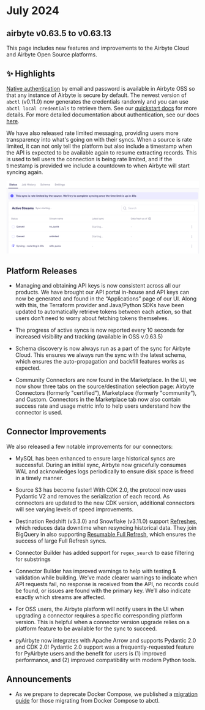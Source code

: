 # July 2024

## airbyte v0.63.5 to v0.63.13

This page includes new features and improvements to the Airbyte Cloud and Airbyte Open Source platforms.

## ✨ Highlights

[Native authentication](https://github.com/airbytehq/airbyte/issues/41634) by email and password is available in Airbyte OSS so that any instance of Airbyte is secure by default. The newest version of `abctl` (v0.11.0) now generates the credentials randomly and you can use `abctl local credentials` to retrieve them. See our [quickstart docs](using-airbyte/getting-started/oss-quickstart#2-run-airbyte) for more details. For more detailed documentation about authentication, see our docs [here](/deploying-airbyte/integrations/authentication).

We have also released rate limited messaging, providing users more transparency into what's going on with their syncs. When a source is rate limited, it can not only tell the platform but also include a timestamp when the API is expected to be available again to resume extracting records. This is used to tell users the connection is being rate limited, and if the timestamp is provided we include a countdown to when Airbyte will start syncing again.

![Rate Limited Status](./assets/rate_limited.png)


## Platform Releases

- Managing and obtaining API keys is now consistent across all our products. We have brought our API portal in-house and API keys can now be generated and found in the “Applications” page of our UI. Along with this, the Terraform provider and Java/Python SDKs have been updated to automatically retrieve tokens between each action, so that users don’t need to worry about fetching tokens themselves.

- The progress of active syncs is now reported every 10 seconds for increased visibility and tracking (available in OSS v.0.63.5)

- Schema discovery is now always run as a part of the sync for Airbyte Cloud. This ensures we always run the sync with the latest schema, which ensures the auto-propagation and backfill features works as expected.

- Community Connectors are now found in the Marketplace. In the UI, we now show three tabs on the source/destination selection page: Airbyte Connectors (formerly "certified"), Marketplace (formerly "community"), and Custom. Connectors in the Marketplace tab now also contain success rate and usage metric info to help users understand how the connector is used. 


## Connector Improvements

We also released a few notable improvements for our connectors:

- MySQL has been enhanced to ensure large historical syncs are successful. During an initial sync, Airbyte now gracefully consumes WAL and acknowledges logs periodically to ensure disk space is freed in a timely manner.

- Source S3 has become faster! With CDK 2.0, the protocol now uses Pydantic V2 and removes the serialization of each record. As connectors are updated to the new CDK version, additional connectors will see varying levels of speed improvements. 

- Destination Redshift (v3.3.0) and Snowflake (v3.11.0) support [Refreshes](operator-guides/refreshes), which reduces data downtime when resyncing historical data. They join BigQuery in also supporting [Resumable Full Refresh](https://airbyte.com/blog/resumable-full-refresh-building-resilient-systems-for-syncing-data), which ensures the success of large Full Refresh syncs.

- Connector Builder has added support for `regex_search` to ease filtering for substrings

- Connector Builder has improved warnings to help with testing & validation while building. We’ve made clearer warnings to indicate when API requests fail, no response is received from the API, no records could be found, or issues are found with the primary key. We’ll also indicate exactly which streams are affected.

- For OSS users, the Airbyte platform will notify users in the UI when upgrading a connector requires a specific corresponding platform version. This is helpful when a connector version upgrade relies on a platform feature to be available for the sync to succeed.

- pyAirbyte now integrates with Apache Arrow and supports Pydantic 2.0 and CDK 2.0! Pydantic 2.0 support was a frequently-requested feature for PyAirbyte users and the benefit for users is (1) improved performance, and (2) improved compatibility with modern Python tools.


## Announcements


- As we prepare to deprecate Docker Compose, we published a [migration guide](using-airbyte/getting-started/oss-quickstart#migrating-from-docker-compose-optional) for those migrating from Docker Compose to abctl.
